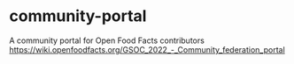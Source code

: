 # community-portal
A community portal for Open Food Facts contributors
https://wiki.openfoodfacts.org/GSOC_2022_-_Community_federation_portal
